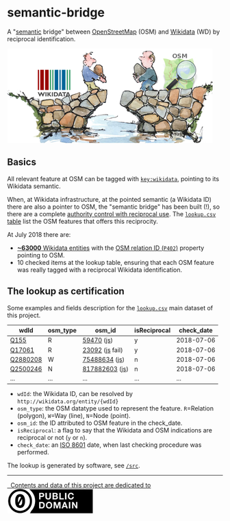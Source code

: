 # semantic-bridge
A "[semantic](https://en.wikipedia.org/wiki/Semantic_Web) bridge" between [OpenStreetMap](http://openstreetmap.org) (OSM) and [Wikidata](http://wikidata.org) (WD) by reciprocal identification.

[ ![](assets/wdOsm-semanticBridge-480px.jpeg) ](assets#credits)

## Basics

All relevant feature at OSM can be tagged with [`key:wikidata`](https://wiki.openstreetmap.org/wiki/Key:wikidata), pointing to its Wikidata semantic.

When, at Wikidata infrastructure, at the pointed semantic (a Wikidata ID) there are also a pointer to OSM, the "semantic bridge" has been built (!), so there are a complete [authority control with reciprocal use](https://www.wikidata.org/wiki/Q24075706). The [`lookup.csv` table](data/lookup.csv) list the OSM features that offers this reciprocity.

At July 2018 there are:
* [**~63000** Wikidata entities](https://query.wikidata.org/#SELECT%20%28COUNT%28DISTINCT%20%3Fitem%29%20AS%20%3Fcount%29%20WHERE%20%7B%3Fitem%20wdt%3AP402%20%5B%5D.%7D%0A) with the [OSM relation ID (`P402`)](http://wikidata.org/entity/P402) property pointing to OSM.
* 10 checked items at the lookup table, ensuring that each OSM feature was really tagged with a reciprocal Wikidata identification.

## The lookup as certification

Some examples and fields description for the [`lookup.csv`](data/lookup.csv) main dataset of this project.

wdId|osm_type|osm_id|isReciprocal|check_date
----|--------|------|------|-------
[Q155](http://wikidata.org/entity/Q155)|R|[59470](https://www.openstreetmap.org/relation/59470) ([js](https://nominatim.openstreetmap.org/details.php?format=json&osmtype=R&osmid=59470))|y|2018-07-06
[Q17061](http://wikidata.org/entity/Q17061)|R|[23092](https://www.openstreetmap.org/relation/23092) ([js](https://nominatim.openstreetmap.org/details.php?format=json&osmtype=R&osmid=23092) fail)|y|2018-07-06
[Q2880208](http://wikidata.org/entity/Q2880208)|W|[75488634](https://www.openstreetmap.org/way/75488634) ([js](https://nominatim.openstreetmap.org/details.php?format=json&osmtype=W&osmid=75488634))|n|2018-07-06
[Q2500246](http://wikidata.org/entity/Q2500246)|N|[817882603](https://www.openstreetmap.org/node/817882603) ([js](https://nominatim.openstreetmap.org/details.php?format=json&osmtype=N&osmid=817882603))|n|2018-07-06
...|...|...|...|...

* `wdId`: the Wikidata ID, can be resolved by `http://wikidata.org/entity/{wdId}` 
* `osm_type`: the OSM datatype used to represent the feature. `R`=Relation (polygon), `W`=Way (line), `N`=Node (point).
* `osm_id`: the ID attributed to OSM feature in the check_date.
* `isReciprocal`: a flag to say that the Wikidata and OSM indications are reciprocal or not (`y` or `n`).
* `check_date`: an [ISO 8601](https://en.wikipedia.org/wiki/ISO_8601) date, when last checking procedure was performed.

The lookup is generated by software, see [`/src`](src).

------

[&#160; Contents and data of this project are dedicated to<br/> ![](assets/CC0-logo-200px.png) ](LICENSE.md)
